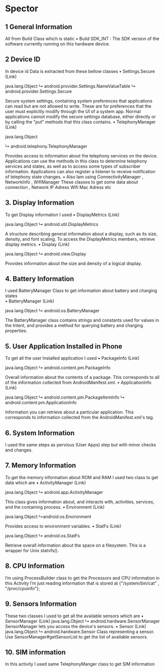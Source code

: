 # Spector

## 1	General Information 
All from Build Class which is static
•	Build
SDK_INT : The SDK version of the software currently running on this hardware device.




## 2	Device ID
In device id Data is extracted from  these bellow classes
•	Settings.Secure (Link)  

java.lang.Object
   ↳	android.provider.Settings.NameValueTable
      ↳	android.provider.Settings.Secure  

Secure system settings, containing system preferences that applications can read
but are not allowed to write. These are for preferences that the user must explicitly
modify through the UI of a system app. Normal applications cannot modify the secure
settings database, either directly or by calling the "put" methods that this class contains.
•	TelephonyManager (Link) 

java.lang.Object
   
   ↳	android.telephony.TelephonyManager
   
Provides access to information about the telephony services on the device. Applications
can use the methods in this class to determine telephony services and states, as well as
to access some types of subscriber information. Applications can also register a listener
to receive notification of telephony state changes.
•	Also Iam using  ConnectivityManager , NetworkInfo , WifiManager 
These classes to get some data about connection , Network IP Adress Wifi Mac Adress etc





## 3.	Display Information
To get Display information I used 
•	DisplayMetrics (Link)

java.lang.Object
   ↳	android.util.DisplayMetrics
   
A structure describing general information about a display, such as its size, density, and font scaling. To access the DisplayMetrics members, retrieve display metrics.
•	Display (Link)

java.lang.Object
   ↳	android.view.Display
   
Provides information about the size and density of a logical display.





## 4.	Battery Information 
I used BatteryManager Class to get information about battery and charging states  
•	BatteryManager (Link)

java.lang.Object
   ↳	android.os.BatteryManager
   
The BatteryManager class contains strings and constants used for values in the Intent,
and provides a method for querying battery and charging properties.




## 5.	User Application Installed in Phone
To get all the user Installed application I used 
•	PackageInfo (Link)

java.lang.Object
   ↳	android.content.pm.PackageInfo
   
Overall information about the contents of a package. This corresponds to all of the information collected from AndroidManifest.xml.
•	ApplicationInfo (Link)

java.lang.Object
   ↳	android.content.pm.PackageItemInfo
 	   ↳	android.content.pm.ApplicationInfo
     
Information you can retrieve about a particular application. This corresponds to information collected from the AndroidManifest.xml's <application> tag.




## 6.	System Information
I used the same steps as pervious (User Apps) step but with minor checks and changes.



## 7.	Memory Information 
To get the memory information about ROM and RAM I used two class to get data which are
•	ActivityManager (Link)

java.lang.Object
   ↳	android.app.ActivityManager
   
This class gives information about, and interacts with, activities, services, and the containing process.
•	Environment (Link)

java.lang.Object
      ↳android.os.Environment
             
Provides access to environment variables.
•	StatFs (Link)

java.lang.Object
     ↳  android.os.StatFs
          
Retrieve overall information about the space on a filesystem. This is a wrapper for Unix statvfs().




## 8.	CPU Information 
I’m using ProcessBuilder class to get the Processors and CPU information in this Activity
I’m just reading information that is stored at {"/system/bin/cat"    ,    "/proc/cpuinfo"};




## 9.	 Sensors Information
These two classes I used to get all the available sensors which are
•	SensorManager (Link)
java.lang.Object
   ↳	android.hardware.SensorManager
SensorManager lets you access the device's sensors.
•	Sensor (Link)
java.lang.Object
   ↳	android.hardware.Sensor
Class representing a sensor. Use SensorManager#getSensorList to get the list of available sensors.




## 10.	SIM information 
In this activity I used same TelephonyManger class to get SIM information 

